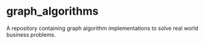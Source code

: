 # graph_algorithms
A repository containing graph algorithm implementations to solve real world business problems.
